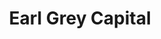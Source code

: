 ---
layout: firm_page
title: "Earl Grey Capital"
id: "earlgrey.capital"
permalink: "/earlgreycapitalearlgrey.capital/"
website: "https://earlgrey.capital"
offices: "Austin (United States)"
investment_stages: "Pre-Seed, Seed"
portfolio_companies: "CrewAI, Archetype, TakeShape, Humata, Layer2 Financial, Odsy, Union54, Walnut, Coa, Vana, Buildspace, DEX Screener, Agent, ongo, Atomic, Vendelux, Meow, Tazah, Thirdweb, Learn.xyz, Mino Games, Primer, Coinshift, Archive App, Volley, Maven, Canvas, Writer, Pogo, Evergrow, Higher Ground Education, FrontRow, Cover, Sail, Roboflow, Royal Crypto, Sana Benefits, Teamraderie, Helpwear, 1build, Hightouch, HomeOptions, Practice, AbstractOps, Customer.io, Minded, Syndicate, Stilt, Synthesis School, Science.io, Mutiny, Almanac, ShadowBreak, magic.link, Pesto Tech, Hone Health, SBX Robotics, Prospa, Whereby, Unspun, equals.app, simple.eth, Covey, Vimcal, Simplified, Cover, MoodHealth, Field Trip, Fathom, Earth Funerals, Warmly, Commsor, Narrative, Oxygen, NexHealth, Swiftlane, Anytype, Accord, Ribbon Health, Edmund Finance, Nira, Audience Republic, AdQuick, Thieve, Ganaz, Gyroscope, Metaplane, SWORD Health, karmabot.chat, Letter Finance, Perspect Analytics, Fleetpanda, Cooper, Slab, Racket, Nourish Technology, Demodesk, Trestle, Blue Canvas Labs, Trellis, Census, Freedom Robotics, Northstar, TrueWork, HeightHQ, Crossbeam, Dreamship, Assembled, Rubie"
portfolio_link: "https://earlgrey.capital/portfolio"
investment_markets: "API, Protocols, Platforms, Infrastructure, Fintech, AI, ML, Developer Tools, SaaS, Web3, Health, E-Commerce, Gaming, Edtech, Insurance, Energy, Marketplace, Collaboration Tools, Crypto, NFT, Sales Tools, Transportation, Productivity, Analytics, Marketplace, Robotics"
founded_year: "2020"
description: "Earl Grey Capital is an early-stage venture fund focused on backing founders building internet infrastructure. They invest in companies focused on APIs, protocols, and developer infrastructure. Their investment philosophy centers on founders backing founders, leveraging their experience co-founding Clearbit."
linkedin: "https://www.linkedin.com/company/earl-grey-capital"
twitter: ""
instagram: ""
team_page: ""
investor_type: "Venture Capital"
crunchbase: ""
pitchbook: "https://pitchbook.com/profiles/investor/458380-63"

# SEO Optimization
meta_title: "Earl Grey Capital - VC Firm - projectstartups.com"
meta_description: "Earl Grey Capital, Earl Grey Capital is an early-stage venture fund focused on backing founders building internet infrastructure. They invest in companies focused on API..."
meta_keywords: "Earl Grey Capital, API, Protocols, Platforms, Infrastructure, Fintech, AI, ML, Developer Tools, SaaS, Web3, Health, E-Commerce, Gaming, Edtech, Insurance, Energy, Marketplace, Collaboration Tools, Crypto, NFT, Sales Tools, Transportation, Productivity, Analytics, Marketplace, Robotics, VC firm, venture capital, startup investor, projectstartups.com"
canonical_url: "https://vc.projectstartups.com/earlgreycapitalearlgrey.capital/"
---